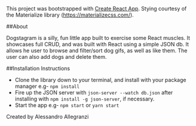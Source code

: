 This project was bootstrapped with [Create React App](https://github.com/facebook/create-react-app).
Stying courtesy of the Materialize library (https://materializecss.com/).

##About 

Dogstagram is a silly, fun little app built to exercise some React muscles. It showcases full CRUD, and was built with React using a simple JSON db. It allows he user to browse and filter/sort dog gifs, as well as like them. The user can also add dogs and delete them.

##Installation Instructions 

- Clone the library down to your terminal, and install with your package manager e.g- `npm install`
- Fire up the JSON server with `json-server --watch db.json` after installing with `npm install -g json-server`, if necessary.
- Start the app e.g- `npm start` or `yarn start`

Created by Alessandro Allegranzi
